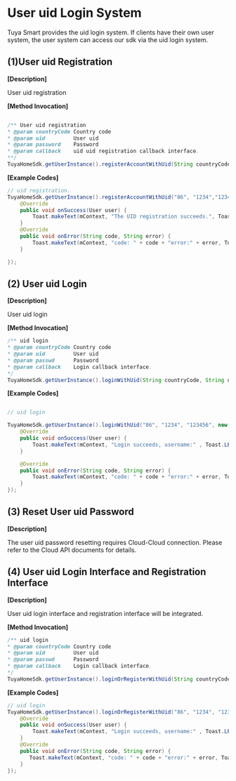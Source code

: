 # User uid Login System

Tuya Smart provides the uid login system. If clients have their own user system, the user system can access our sdk via the uid login system. 

## (1)User uid Registration

**[Description]**

User uid registration

**[Method Invocation]**

```java

/** User uid registration
* @param countryCode Country code
* @param uid         User uid
* @param password    Password
* @param callback    uid uid registration callback interface. 
**/
TuyaHomeSdk.getUserInstance().registerAccountWithUid(String countryCode, String uid, String password, IRegisterCallback callback);
```
**[Example Codes]**
```java
// uid registration.
TuyaHomeSdk.getUserInstance().registerAccountWithUid("86", "1234","123456", new IRegisterCallback() {
    @Override
    public void onSuccess(User user) {
        Toast.makeText(mContext, "The UID registration succeeds.", Toast.LENGTH_SHORT).show();
    }
    @Override
    public void onError(String code, String error) {
        Toast.makeText(mContext, "code: " + code + "error:" + error, Toast.LENGTH_SHORT).show();
    }

});
```

## (2) User uid Login

**[Description]**

User uid login

**[Method Invocation]**
```java
/** uid login
* @param countryCode Country code
* @param uid         User uid
* @param passwd      Password
* @param callback    Login callback interface. 
*/
TuyaHomeSdk.getUserInstance().loginWithUid(String countryCode, String uid, String passwd, ILoginCallback callback);
```
**[Example Codes]**
```java

// uid login

TuyaHomeSdk.getUserInstance().loginWithUid("86", "1234", "123456", new ILoginCallback() {
    @Override
    public void onSuccess(User user) {
        Toast.makeText(mContext, "Login succeeds, username:" , Toast.LENGTH_SHORT).show();
    }

    @Override
    public void onError(String code, String error) {
        Toast.makeText(mContext, "code: " + code + "error:" + error, Toast.LENGTH_SHORT).show();
    }
});
```
## (3) Reset User uid Password

**[Description]**

The user uid password resetting requires Cloud-Cloud connection. Please refer to the Cloud API documents for details.

## (4) User uid Login Interface and Registration Interface

**[Description]**

User uid login interface and registration interface will be integrated. 

**[Method Invocation]**
```java
/** uid login
* @param countryCode Country code
* @param uid         User uid
* @param passwd      Password
* @param callback    Login callback interface. 
*/
TuyaHomeSdk.getUserInstance().loginOrRegisterWithUid(String countryCode, String uid, String passwd, ILoginCallback callback);
```
**[Example Codes]**
```java
// uid login
TuyaHomeSdk.getUserInstance().loginOrRegisterWithUid("86", "1234", "123456", new ILoginCallback() {
    @Override
    public void onSuccess(User user) {
        Toast.makeText(mContext, "Login succeeds, username:" , Toast.LENGTH_SHORT).show();
    }
    @Override
    public void onError(String code, String error) {
       Toast.makeText(mContext, "code: " + code + "error:" + error, Toast.LENGTH_SHORT).show();
    }
});
```